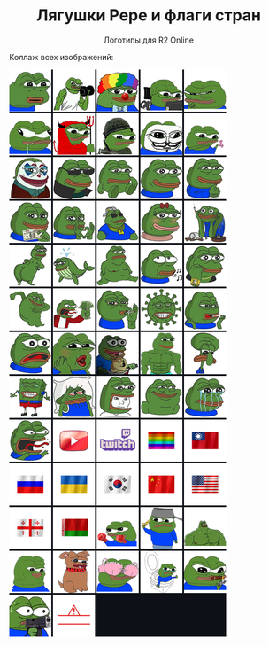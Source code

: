 <h1 style="text-align:center">Лягушки Pepe и флаги стран</h1>

<p style="text-align:center">Логотипы для R2 Online</p>

<p>Коллаж всех изображений:</p>

![collage.png](collage.png)


<p>&nbsp;</p>
